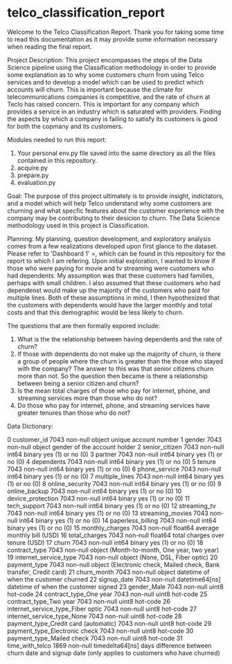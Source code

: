 # telco_classification_report

Welcome to the Telco Classification Report. Thank you for taking some time to read this documentation as it may provide some information necessary when 
reading the final report. 

Project Description:
This project encompasses the steps of the Data Science pipeline using the Classification methodology in order to
provide some explanation as to why some customers churn from using Telco services and to develop a model which 
can be used to predict which accounts will churn. This is important because the climate for telecommunications
companies is competitive, and the rate of churn at Teclo has raised concern. This is important for any company 
which provides a service in an industry which is saturated with providers. Finding the aspects by which a company
is failing to satisfy its customers is good for both the copmany and its customers. 

Modules needed to run this report:
1. Your personal env.py file saved into the same directory as all the files contained in this repository.
2. acquire.py
3. prepare.py
4. evaluation.py

Goal: The purpose of this project ultimately is to provide insight, indictators, and a model which will help Telco understand
why some customers are churning and what specfic features about the customer experience with the company may be 
contributing to their desicion to churn. The Data Science methodology used in this project is Classification. 

Planning:
My planning, question development, and exploratory analysis comes from a few realizations developed upon first glance 
to the dataset. Please refer to 'Dashboard 1' =, which can be found in this repository for the report to which I am 
refering. Upon initial exploration, I wanted to know if those who were paying for movie and tv streaming were customers
who had dependents. My assumption was that these customers had families, perhaps with small children. I also assumed 
that these customers who had dependenst would make up the majority of the customers who paid for multiple lines. Both
of these assumptions in mind, I then hypothesized that the customers with dependents would have the larger monthly and
total costs and that this demographic would be less likely to churn. 

The questions that are then formally expored include:
1. What is the the relationship between having dependents and the rate of churn?
2. If those with dependents do not make up the majority of churn, is there a group of people where the churn is greater
than the those who stayed with the company? The answer to this was that senior citizens churn more than not. So the 
question then became is there a relationship between being a senior citizen and churn?
3. Is the mean total charges of those who pay for internet, phone, and streaming services more than those who do not?
4. Do those who pay for internet, phone, and streaming services have greater tenures than those who do not?

Data Dictionary:

 0   customer_id                           7043 non-null   object        unique account number 
 1   gender                                7043 non-null   object        gender of the account holder
 2   senior_citizen                        7043 non-null   int64         binary yes (1) or no (0)
 3   partner                               7043 non-null   int64         binary yes (1) or no (0)
 4   dependents                            7043 non-null   int64         binary yes (1) or no (0) 
 5   tenure                                7043 non-null   int64         binary yes (1) or no (0) 
 6   phone_service                         7043 non-null   int64         binary yes (1) or no (0) 
 7   multiple_lines                        7043 non-null   int64         binary yes (1) or no (0) 
 8   online_security                       7043 non-null   int64         binary yes (1) or no (0) 
 9   online_backup                         7043 non-null   int64         binary yes (1) or no (0) 
 10  device_protection                     7043 non-null   int64         binary yes (1) or no (0) 
 11  tech_support                          7043 non-null   int64         binary yes (1) or no (0) 
 12  streaming_tv                          7043 non-null   int64         binary yes (1) or no (0) 
 13  streaming_movies                      7043 non-null   int64         binary yes (1) or no (0) 
 14  paperless_billing                     7043 non-null   int64         binary yes (1) or no (0) 
 15  monthly_charges                       7043 non-null   float64       average monthly bill (USD)
 16  total_charges                         7043 non-null   float64       total charges over tenure (USD) 
 17  churn                                 7043 non-null   int64         binary yes (1) or no (0) 
 18  contract_type                         7043 non-null   object        (Month-to-month, One year, two year) 
 19  internet_service_type                 7043 non-null   object        (None, DSL, Fiber optic)
 20  payment_type                          7043 non-null   object        (Electronic check, Mailed check, Bank               transfer, Credit card)
 21  churn_month                           7043 non-null   object        datetime of when the customer churned 
 22  signup_date                           7043 non-null   datetime64[ns] datetime of when the customer signed
 23  gender_Male                           7043 non-null   uint8          hot-code 
 24  contract_type_One year                7043 non-null   uint8          hot-code
 25  contract_type_Two year                7043 non-null   uint8          hot-code
 26  internet_service_type_Fiber optic     7043 non-null   uint8          hot-code
 27  internet_service_type_None            7043 non-null   uint8          hot-code
 28  payment_type_Credit card (automatic)  7043 non-null   uint8          hot-code
 29  payment_type_Electronic check         7043 non-null   uint8          hot-code
 30  payment_type_Mailed check             7043 non-null   uint8          hot-code
 31  time_with_telco                       1869 non-null   timedelta64[ns] days difference between churn date and signup date (only applies to customers who have churned)
